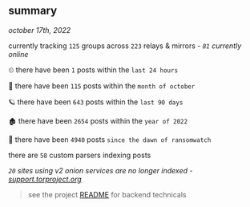 
## summary
_october 17th, 2022_

currently tracking `125` groups across `223` relays & mirrors - _`81` currently online_

⏲ there have been `1` posts within the `last 24 hours`

🦈 there have been `115` posts within the `month of october`

🪐 there have been `643` posts within the `last 90 days`

🏚 there have been `2654` posts within the `year of 2022`

🦕 there have been `4940` posts `since the dawn of ransomwatch`

there are `58` custom parsers indexing posts

_`20` sites using v2 onion services are no longer indexed - [support.torproject.org](https://support.torproject.org/onionservices/v2-deprecation/)_

> see the project [README](https://github.com/joshhighet/ransomwatch#ransomwatch--) for backend technicals
